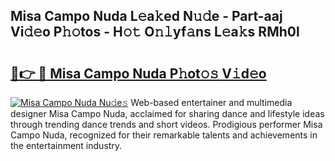 ## Misa Campo Nuda L𝚎a𝚔ed N𝚞𝚍e - Part-aaj Vi𝚍𝚎o P𝚑𝚘tos - H𝚘𝚝 O𝚗𝚕yf𝚊ns L𝚎a𝚔s RMh0l

# <h2><a href="http://kf0dl0.oniu.top/?m=Misa+Campo+Nuda">🔗👉 🔴 Misa Campo Nuda P𝚑ot𝚘𝚜 V𝚒d𝚎o</a></h2>

[![Misa Campo Nuda Nu𝚍e𝚜](https://i.imgur.com/0qMVB7G.gif)](http://kf0dl0.oniu.top/?m=Misa+Campo+Nuda)
Web-based entertainer and multimedia designer Misa Campo Nuda, acclaimed for sharing dance and lifestyle ideas through trending dance trends and short videos. Prodigious performer Misa Campo Nuda, recognized for their remarkable talents and achievements in the entertainment industry.  
